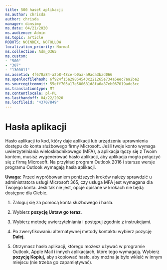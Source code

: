 ```yaml
---
title: 500 haseł aplikacji
ms.author: chrisda
author: chrisda
manager: dansimp
ms.date: 04/21/2020
ms.audience: Admin
ms.topic: article
ROBOTS: NOINDEX, NOFOLLOW
localization_priority: Normal
ms.collection: Adm_O365
ms.custom:
- "500"
- "387"
- "1300011"
ms.assetid: 4f670a84-a2b8-48ce-b0aa-a9ada3bad066
ms.openlocfilehash: 6f924f15a29864543c221265e734a5eec7aa2ba2
ms.sourcegitcommit: 55eff703a17e500681d8fa6a87eb067019ade3cc
ms.translationtype: MT
ms.contentlocale: pl-PL
ms.lasthandoff: 04/22/2020
ms.locfileid: "43707849"
---
```

# <a name="app-passwords"></a>Hasła aplikacji

Hasło aplikacji to kod, który daje aplikacji lub urządzeniu uprawnienia dostępu do konta służbowego firmy Microsoft. Jeśli twoje konto wymaga uwierzytelniania wieloskładnikowego (MFA), a aplikacja łączy się z Twoim kontem, musisz wygenerować hasło aplikacji, aby aplikacja mogła połączyć się z firmą Microsoft. Na przykład program Outlook 2016 i starsze wersje programu Outlook wymagają hasła aplikacji.

 **Uwaga:** Przed wypróbowaniem poniższych kroków należy sprawdzić u administratora usługi Microsoft 365, czy usługa MFA jest wymagana dla Twojego konta. Jeśli tak nie jest, opcje opisane w krokach nie będą dostępne dla Ciebie.

1. Zaloguj się za pomocą konta służbowego i hasła.

2. Wybierz **pozycję Ustaw go teraz**.

3. Wybierz metodę uwierzytelniania i postępuj zgodnie z instrukcjami.

4. Po zweryfikowaniu alternatywnej metody kontaktu wybierz pozycję **Dalej**.

5. Otrzymasz hasło aplikacji, którego możesz używać w programie Outlook, Apple Mail i innych aplikacjach, które tego wymagają. Wybierz **pozycję Kopiuj,** aby skopiować hasło, aby można je było wkleić w innym miejscu (nie trzeba go zapamiętywać).
